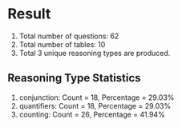 # Result<br/>
1. Total number of questions: 62<br/>
2. Total number of tables: 10<br/>
3. Total 3 unique reasoning types are produced.<br/>
## **Reasoning Type Statistics**<br/>
1. conjunction: Count = 18, Percentage = 29.03%<br/>
2. quantifiers: Count = 18, Percentage = 29.03%<br/>
3. counting: Count = 26, Percentage = 41.94%<br/>
